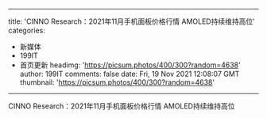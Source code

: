 
---
title: 'CINNO Research：2021年11月手机面板价格行情 AMOLED持续维持高位'
categories: 
 - 新媒体
 - 199IT
 - 首页更新
headimg: 'https://picsum.photos/400/300?random=4638'
author: 199IT
comments: false
date: Fri, 19 Nov 2021 12:08:07 GMT
thumbnail: 'https://picsum.photos/400/300?random=4638'
---

<div>   
CINNO Research：2021年11月手机面板价格行情 AMOLED持续维持高位  
</div>
            